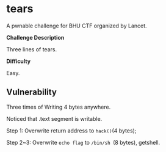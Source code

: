# tears

A pwnable challenge for BHU CTF organized by Lancet.

**Challenge Description**

Three lines of tears.

**Difficulty**

Easy.

## Vulnerability

Three times of Writing 4 bytes anywhere. 

Noticed that .text segment is writable.

Step 1: Overwrite return address to `hack()`(4 bytes);

Step 2~3: Overwrite `echo flag` to `/bin/sh `(8 bytes), getshell. 

